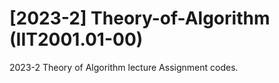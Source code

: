 # [2023-2] Theory-of-Algorithm (IIT2001.01-00)

2023-2 Theory of Algorithm lecture Assignment codes.<br>
